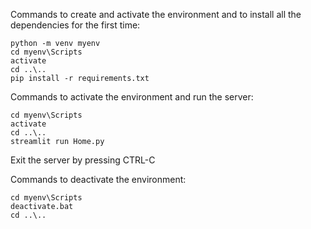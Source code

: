 Commands to create and activate the environment and to install all the dependencies for the first time:
```
python -m venv myenv
cd myenv\Scripts
activate
cd ..\..
pip install -r requirements.txt
```

Commands to activate the environment and run the server:
```
cd myenv\Scripts
activate
cd ..\..
streamlit run Home.py
```

Exit the server by pressing CTRL-C

Commands to deactivate the environment:
```
cd myenv\Scripts
deactivate.bat
cd ..\..
```
